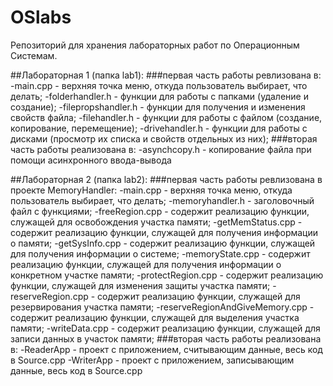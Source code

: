 # OSlabs
Репозиторий для хранения лабораторных работ по Операционным Системам.

##Лабораторная 1 (папка lab1):
  ###первая часть работы ревлизована в:
    -main.cpp - верхняя точка меню, откуда пользователь выбирает, что делать; 
    -folderhandler.h - функции для работы с папками (удаление и создание); 
    -filepropshandler.h - функции для получения и изменения свойств файла; 
    -filehandler.h - функции для работы с файлом (создание, копирование, перемещение); 
    -drivehandler.h - функции для работы с дисками (просмотр их списка и свойств отдельных из них); 
  ###вторая часть работы реализована в:
    -asynchcopy.h - копирование файла при помощи асинхронного ввода-вывода
    
 ##Лабораторная 2 (папка lab2):
  ###первая часть работы ревлизована в проекте MemoryHandler:
    -main.cpp - верхняя точка меню, откуда пользователь выбирает, что делать; 
    -memoryhandler.h - заголовочный файл с функциями; 
    -freeRegion.cpp - содержит реализацию функции, служащей для освобождения участка памяти; 
    -getMemStatus.cpp - содержит реализацию функции, служащей для получения информации о памяти; 
    -getSysInfo.cpp - содержит реализацию функции, служащей для получения информации о системе;
    -memoryState.cpp - содержит реализацию функции, служащей для получения информации о конкретном участке памяти;
    -protectRegion.cpp - содержит реализацию функции, служащей для изменения защиты участка памяти;
    -reserveRegion.cpp - содержит реализацию функции, служащей для резервирования участка памяти;
    -reserveRegionAndGiveMemory.cpp - содержит реализацию функции, служащей для выделения участка памяти;
    -writeData.cpp - содержит реализацию функции, служащей для записи данных в участок памяти;
  ###вторая часть работы реализована в:
    -ReaderApp - проект с приложением, считывающим данные, весь код в Source.cpp
    -WriterApp - проект с приложением, записывающим данные, весь код в Source.cpp
